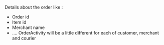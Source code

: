 Details about the order like : 
- Order id
- Item id
- Merchant name
- ....
OrderActivity will be a little different for each of customer, merchant and courier